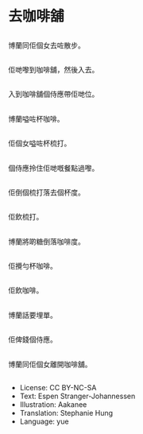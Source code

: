 # 去咖啡舖

##
博蘭同佢個女去咗散步。

##
佢哋嚟到咖啡舖，然後入去。

##
入到咖啡舖個侍應帶佢哋位。

##
博蘭嗌咗杯咖啡。

##
佢個女嗌咗杯梳打。

##
個侍應拎住佢哋嘅餐點過嚟。

##
佢倒個梳打落去個杯度。

##
佢飲梳打。

##
博蘭將啲糖倒落咖啡度。

##
佢攪勻杯咖啡。

##
佢飲咖啡。

##
博蘭話要埋單。

##
佢俾錢個侍應。

##
博蘭同佢個女離開咖啡舖。

##
* License: CC BY-NC-SA
* Text: Espen Stranger-Johannessen
* Illustration: Aakanee
* Translation: Stephanie Hung
* Language: yue
